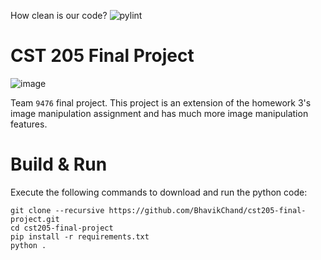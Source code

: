 How clean is our code? ![pylint]() <!-- This badge will become visible once github actions have write perms... -->

# CST 205 Final Project

![image](https://i.imgur.com/yNpHTAV.png)

Team `9476` final project. This project is an extension of the homework 3's image manipulation assignment and has much more image manipulation features. 

# Build & Run

Execute the following commands to download and run the python code:

```
git clone --recursive https://github.com/BhavikChand/cst205-final-project.git
cd cst205-final-project
pip install -r requirements.txt
python .
```
